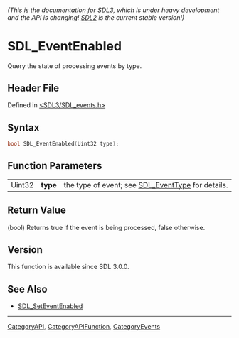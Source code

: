 ###### (This is the documentation for SDL3, which is under heavy development and the API is changing! [SDL2](https://wiki.libsdl.org/SDL2/) is the current stable version!)
# SDL_EventEnabled

Query the state of processing events by type.

## Header File

Defined in [<SDL3/SDL_events.h>](https://github.com/libsdl-org/SDL/blob/main/include/SDL3/SDL_events.h)

## Syntax

```c
bool SDL_EventEnabled(Uint32 type);
```

## Function Parameters

|        |          |                                                                    |
| ------ | -------- | ------------------------------------------------------------------ |
| Uint32 | **type** | the type of event; see [SDL_EventType](SDL_EventType) for details. |

## Return Value

(bool) Returns true if the event is being processed, false otherwise.

## Version

This function is available since SDL 3.0.0.

## See Also

- [SDL_SetEventEnabled](SDL_SetEventEnabled)

----
[CategoryAPI](CategoryAPI), [CategoryAPIFunction](CategoryAPIFunction), [CategoryEvents](CategoryEvents)

